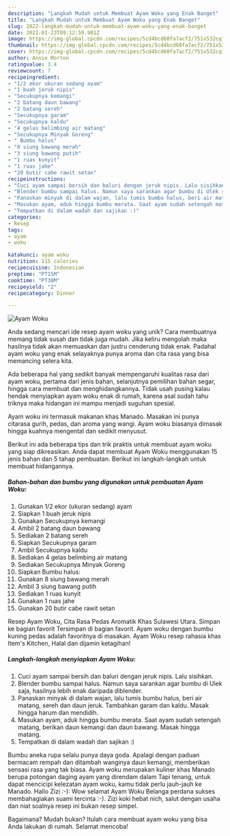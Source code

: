 ```yaml
---
description: "Langkah Mudah untuk Membuat Ayam Woku yang Enak Banget"
title: "Langkah Mudah untuk Membuat Ayam Woku yang Enak Banget"
slug: 2822-langkah-mudah-untuk-membuat-ayam-woku-yang-enak-banget
date: 2021-01-23T09:12:59.981Z
image: https://img-global.cpcdn.com/recipes/5cd4bcd60fa7acf2/751x532cq70/ayam-woku-foto-resep-utama.jpg
thumbnail: https://img-global.cpcdn.com/recipes/5cd4bcd60fa7acf2/751x532cq70/ayam-woku-foto-resep-utama.jpg
cover: https://img-global.cpcdn.com/recipes/5cd4bcd60fa7acf2/751x532cq70/ayam-woku-foto-resep-utama.jpg
author: Annie Morton
ratingvalue: 3.4
reviewcount: 7
recipeingredient:
- "1/2 ekor ukuran sedang ayam"
- "1 buah jeruk nipis"
- "Secukupnya kemangi"
- "2 batang daun bawang"
- "2 batang sereh"
- "Secukupnya garam"
- "Secukupnya kaldu"
- "4 gelas belimbing air matang"
- "Secukupnya Minyak Goreng"
- " Bumbu halus"
- "8 siung bawang merah"
- "3 siung bawang putih"
- "1 ruas kunyit"
- "1 ruas jahe"
- "20 butir cabe rawit setan"
recipeinstructions:
- "Cuci ayam sampai bersih dan baluri dengan jeruk nipis. Lalu sisihkan."
- "Blender bumbu sampai halus. Namun saya sarankan agar bumbu di Ulek saja, hasilnya lebih enak daripada diblender."
- "Panaskan minyak di dalam wajan, lalu tumis bumbu halus, beri air matang, sereh dan daun jeruk. Tambahkan garam dan kaldu. Masak hingga harum dan mendidih."
- "Masukan ayam, aduk hingga bumbu merata. Saat ayam sudah setengah matang, berikan daun kemangi dan daun bawang. Masak hingga matang."
- "Tempatkan di dalam wadah dan sajikan :)"
categories:
- Resep
tags:
- ayam
- woku

katakunci: ayam woku 
nutrition: 115 calories
recipecuisine: Indonesian
preptime: "PT15M"
cooktime: "PT38M"
recipeyield: "2"
recipecategory: Dinner

---
```



![Ayam Woku](https://img-global.cpcdn.com/recipes/5cd4bcd60fa7acf2/751x532cq70/ayam-woku-foto-resep-utama.jpg)

Anda sedang mencari ide resep ayam woku yang unik? Cara membuatnya memang tidak susah dan tidak juga mudah. Jika keliru mengolah maka hasilnya tidak akan memuaskan dan justru cenderung tidak enak. Padahal ayam woku yang enak selayaknya punya aroma dan cita rasa yang bisa memancing selera kita.

Ada beberapa hal yang sedikit banyak mempengaruhi kualitas rasa dari ayam woku, pertama dari jenis bahan, selanjutnya pemilihan bahan segar, hingga cara membuat dan menghidangkannya. Tidak usah pusing kalau hendak menyiapkan ayam woku enak di rumah, karena asal sudah tahu triknya maka hidangan ini mampu menjadi suguhan spesial.

Ayam woku ini termasuk makanan khas Manado. Masakan ini punya citarasa gurih, pedas, dan aroma yang wangi. Ayam woku biasanya dimasak hingga kuahnya mengental dan sedikit menyusut.


Berikut ini ada beberapa tips dan trik praktis untuk membuat ayam woku yang siap dikreasikan. Anda dapat membuat Ayam Woku menggunakan 15 jenis bahan dan 5 tahap pembuatan. Berikut ini langkah-langkah untuk membuat hidangannya.

<!--inarticleads1-->

##### Bahan-bahan dan bumbu yang digunakan untuk pembuatan Ayam Woku:

1. Gunakan 1/2 ekor (ukuran sedang) ayam
1. Siapkan 1 buah jeruk nipis
1. Gunakan Secukupnya kemangi
1. Ambil 2 batang daun bawang
1. Sediakan 2 batang sereh
1. Siapkan Secukupnya garam
1. Ambil Secukupnya kaldu
1. Sediakan 4 gelas belimbing air matang
1. Sediakan Secukupnya Minyak Goreng
1. Siapkan  Bumbu halus:
1. Gunakan 8 siung bawang merah
1. Ambil 3 siung bawang putih
1. Sediakan 1 ruas kunyit
1. Gunakan 1 ruas jahe
1. Gunakan 20 butir cabe rawit setan


Resep Ayam Woku, Cita Rasa Pedas Aromatik Khas Sulawesi Utara. Simpan ke bagian favorit Tersimpan di bagian favorit. Ayam woku dengan bumbu kuning pedas adalah favoritnya di masakan. Ayam Woku resep rahasia khas Item&#39;s Kitchen, Halal dan dijamin ketagihan! 

<!--inarticleads2-->

##### Langkah-langkah menyiapkan Ayam Woku:

1. Cuci ayam sampai bersih dan baluri dengan jeruk nipis. Lalu sisihkan.
1. Blender bumbu sampai halus. Namun saya sarankan agar bumbu di Ulek saja, hasilnya lebih enak daripada diblender.
1. Panaskan minyak di dalam wajan, lalu tumis bumbu halus, beri air matang, sereh dan daun jeruk. Tambahkan garam dan kaldu. Masak hingga harum dan mendidih.
1. Masukan ayam, aduk hingga bumbu merata. Saat ayam sudah setengah matang, berikan daun kemangi dan daun bawang. Masak hingga matang.
1. Tempatkan di dalam wadah dan sajikan :)


Bumbu aneka rupa selalu punya daya goda. Apalagi dengan paduan bermacam rempah dan ditambah wanginya daun kemangi, memberikan sensasi rasa yang tak biasa. Ayam woku merupakan kuliner khas Manado berupa potongan daging ayam yang direndam dalam Tapi tenang, untuk dapat mencicipi kelezatan ayam woku, kamu tidak perlu jauh-jauh ke Manado. Hallo Zizi :-): Wow selamat Ayam Woku Belanga perdana sukses membahagiakan suami tercinta :-). Zizi koki hebat nich, salut dengan usaha dan niat soalnya resep ini bukan resep simpel. 

Bagaimana? Mudah bukan? Itulah cara membuat ayam woku yang bisa Anda lakukan di rumah. Selamat mencoba!
